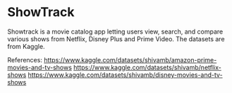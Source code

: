 # ShowTrack

Showtrack is a movie catalog app letting users view, search, and compare various shows from Netflix, Disney Plus and Prime Video. The datasets are from Kaggle.

References:
https://www.kaggle.com/datasets/shivamb/amazon-prime-movies-and-tv-shows
https://www.kaggle.com/datasets/shivamb/netflix-shows
https://www.kaggle.com/datasets/shivamb/disney-movies-and-tv-shows
